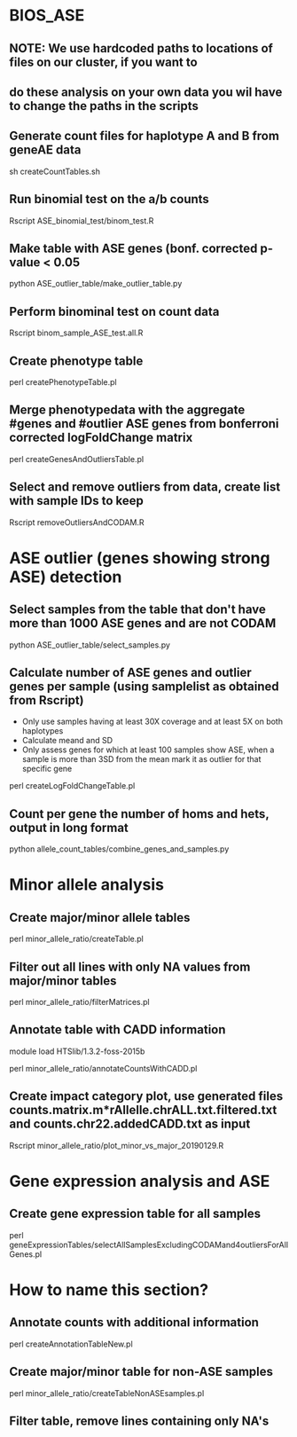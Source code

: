 # BIOS_ASE

## NOTE: We use hardcoded paths to locations of files on our cluster, if you want to 
##       do these analysis on your own data you wil have to change the paths in the scripts

## Generate count files for haplotype A and B from geneAE data
sh createCountTables.sh

## Run binomial test on the a/b counts
Rscript ASE_binomial_test/binom_test.R

## Make table with ASE genes (bonf. corrected p-value < 0.05
python ASE_outlier_table/make_outlier_table.py

## Perform binominal test on count data
Rscript binom_sample_ASE_test.all.R

## Create phenotype table
perl createPhenotypeTable.pl

## Merge phenotypedata with the aggregate #genes and #outlier ASE genes from bonferroni corrected logFoldChange matrix
perl createGenesAndOutliersTable.pl

## Select and remove outliers from data, create list with sample IDs to keep
Rscript removeOutliersAndCODAM.R


# ASE outlier (genes showing strong ASE) detection

## Select samples from the table that don't have more than 1000 ASE genes and are not CODAM
python ASE_outlier_table/select_samples.py

## Calculate number of ASE genes and outlier genes per sample (using samplelist as obtained from Rscript)
- Only use samples having at least 30X coverage and at least 5X on both haplotypes
- Calculate meand and SD
- Only assess genes for which at least 100 samples show ASE, when a sample is more than 3SD from the mean mark it as outlier for that specific gene

perl createLogFoldChangeTable.pl

## Count per gene the number of homs and hets, output in long format
python allele_count_tables/combine_genes_and_samples.py


# Minor allele analysis

## Create major/minor allele tables
perl minor_allele_ratio/createTable.pl

## Filter out all lines with only NA values from major/minor tables
perl minor_allele_ratio/filterMatrices.pl

## Annotate table with CADD information
module load HTSlib/1.3.2-foss-2015b

perl minor_allele_ratio/annotateCountsWithCADD.pl

## Create impact category plot, use generated files counts.matrix.m*rAllelle.chrALL.txt.filtered.txt and counts.chr22.addedCADD.txt as input
Rscript minor_allele_ratio/plot_minor_vs_major_20190129.R


# Gene expression analysis and ASE

## Create gene expression table for all samples
perl geneExpressionTables/selectAllSamplesExcludingCODAMand4outliersForAllGenes.pl


# How to name this section?

## Annotate counts with additional information
perl createAnnotationTableNew.pl

## Create major/minor table for non-ASE samples
perl minor_allele_ratio/createTableNonASEsamples.pl

## Filter table, remove lines containing only NA's

